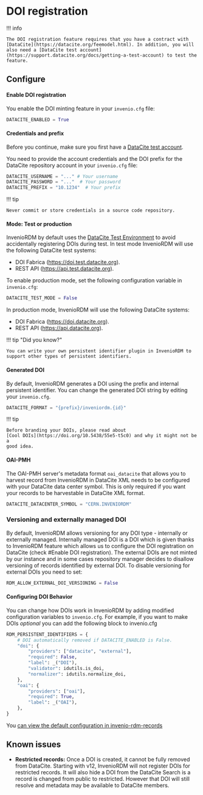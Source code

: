 # DOI registration

!!! info

    The DOI registration feature requires that you have a contract with [DataCite](https://datacite.org/feemodel.html). In addition, you will also need a [DataCite test account](https://support.datacite.org/docs/getting-a-test-account) to test the feature.

## Configure

#### Enable DOI registration

You enable the DOI minting feature in your ``invenio.cfg`` file:

```python
DATACITE_ENABLED = True
```

#### Credentials and prefix

Before you continue, make sure you first have a [DataCite test account](https://support.datacite.org/docs/getting-a-test-account).

You need to provide the account credentials and the DOI prefix for the DataCite repository account in your ``invenio.cfg`` file:

```python
DATACITE_USERNAME = "..." # Your username
DATACITE_PASSWORD = "..."  # Your password
DATACITE_PREFIX = "10.1234"  # Your prefix
```

!!! tip

    Never commit or store credentials in a source code repository.

#### Mode: Test or production

InvenioRDM by default uses the [DataCite Test Environment](https://support.datacite.org/docs/testing-guide) to avoid accidentally
registering DOIs during test. In test mode InvenioRDM will use the following DataCite test systems:

- DOI Fabrica (https://doi.test.datacite.org).
- REST API (https://api.test.datacite.org).

To enable production mode, set the following configuration variable in ``invenio.cfg``:

```python
DATACITE_TEST_MODE = False
```

In production mode, InvenioRDM will use the following DataCite systems:

- DOI Fabrica (https://doi.datacite.org).
- REST API (https://api.datacite.org).


!!! tip "Did you know?"

    You can write your own persistent identifier plugin in InvenioRDM to support other types of persistent identifiers.

#### Generated DOI

By default, InvenioRDM generates a DOI using the prefix and internal persistent
identifier. You can change the generated DOI string by editing your ``invenio.cfg``.

```python
DATACITE_FORMAT = "{prefix}/inveniordm.{id}"
```

!!! tip

    Before branding your DOIs, please read about
    [Cool DOIs](https://doi.org/10.5438/55e5-t5c0) and why it might not be a
    good idea.


#### OAI-PMH

The OAI-PMH server's metadata format ``oai_datacite`` that allows you to harvest record from InvenioRDM in DataCite XML needs to be configured with your DataCite data center symbol. This is only required if you want your records to be harvestable in DataCite XML format.

```python
DATACITE_DATACENTER_SYMBOL = "CERN.INVENIORDM"
```

### Versioning and externally managed DOI

By default, InvenioRDM allows versioning for any DOI type - internally or externally managed. Internally managed DOI is a DOI which is given thanks to InvenioRDM feature which allows us to configure the DOI registration on DataCite (check #Enable DOI registration). The external DOIs are not minted by our instance and in some cases repository manager decides to disallow versioning of records identified by external DOI. To disable versioning for external DOIs you need to set:

```python
RDM_ALLOW_EXTERNAL_DOI_VERSIONING = False
```

#### Configuring DOI Behavior

You can change how DOIs work in InvenioRDM by adding modified configuration variables to `invenio.cfg`. For example, if you want to make DOIs *optional* you can add the following block to invenio.cfg

```python
RDM_PERSISTENT_IDENTIFIERS = {
    # DOI automatically removed if DATACITE_ENABLED is False.
    "doi": {
        "providers": ["datacite", "external"],
        "required": False,
        "label": _("DOI"),
        "validator": idutils.is_doi,
        "normalizer": idutils.normalize_doi,
    },
    "oai": {
        "providers": ["oai"],
        "required": True,
        "label": _("OAI"),
    },
}
```
You [can view the default configuration in invenio-rdm-records](https://github.com/inveniosoftware/invenio-rdm-records/blob/e64dd0b81757a391584e63d162d5e6caf6780637/invenio_rdm_records/config.py#L322)

## Known issues

- **Restricted records:** Once a DOI is created, it cannot be fully removed from DataCite. Starting with v12, InvenioRDM will not register DOIs for restricted records. It will also hide a DOI from the DataCite Search is a record is changed from public to restricted. However that DOI will still resolve and metadata may be available to DataCite members.
